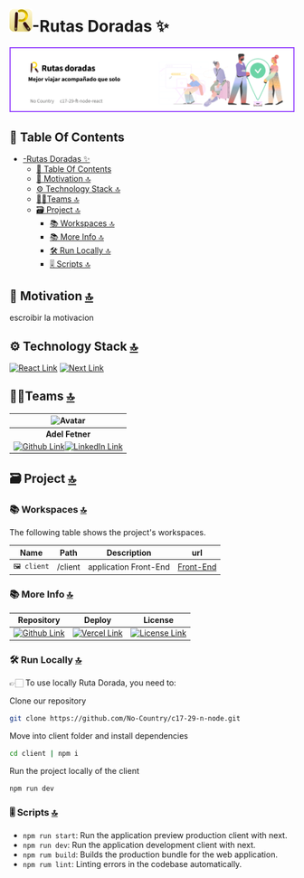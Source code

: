 # ![Logo](/server/src/assets/img/logo.png)-Rutas Doradas ✨

![banner](/server/src/assets/img/banner.png)

## 📔 Table Of Contents

- [-Rutas Doradas ✨](#-rutas-doradas-)
  - [📔 Table Of Contents](#-table-of-contents)
  - [👀 Motivation 🔝](#-motivation-)
  - [⚙️ Technology Stack 🔝](#️-technology-stack-)
  - [🤵‍♂️Teams 🔝](#️teams-)
  - [🗃️ Project 🔝](#️-project-)
    - [📚 Workspaces 🔝](#-workspaces-)
    - [📚 More Info 🔝](#-more-info-)
    - [🛠️ Run Locally 🔝](#️-run-locally-)
    - [🎚️ Scripts 🔝](#️-scripts-)

## 👀 Motivation [🔝](#-rutas-doradas-)

escroibir la motivacion

## ⚙️ Technology Stack [🔝](#-rutas-doradas-)

[![React Link](  https://img.shields.io/badge/React-20232A?style=for-the-badge&logo=react&logoColor=61DAFB 'React Link')](https://react.dev/) [![Next Link](https://img.shields.io/badge/next%20js-000000?style=for-the-badge&logo=nextdotjs&logoColor=white 'Next Link')](https://nextjs.org/)

## 🤵‍♂️Teams [🔝](#-rutas-doradas-)

| ![Avatar](https://avatars.githubusercontent.com/u/77463982?s=96&v=4) |
|:-:|
| **Adel Fetner** |
|[![Github Link](https://img.shields.io/badge/github-%23121011.svg?&style=for-the-badge&logo=github&logoColor=white 'Github Link')](https://github.com/AdelFetner)[![LinkedIn Link](https://img.shields.io/badge/linkedin%20-%230077B5.svg?&style=for-the-badge&logo=linkedin&logoColor=white 'LinkedIn Link')](https://www.linkedin.com/in/adelfetner) |

## 🗃️ Project [🔝](#-rutas-doradas-)

### 📚 Workspaces [🔝](#-rutas-doradas-)

The following table shows the project's workspaces.

| Name | Path | Description | url |
| :-: | :-: | :-: | :-: |
| `🖼️ client` | /client    | application Front-End    |[Front-End](https://rutasdoradas.vercel.app/) |

### 📚 More Info [🔝](#-rutas-doradas-)

| Repository | Deploy |  License |
|:-: | :-: | :-:|
|[![Github Link](https://img.shields.io/badge/github-%23121011.svg?&style=for-the-badge&logo=github&logoColor=white 'Github Link')](https://github.com/No-Country/c17-29-n-node) | [![Vercel Link](https://img.shields.io/badge/Vercel-000000?style=for-the-badge&logo=vercel&logoColor=white 'Vercel Link')](https://vercel.com/) | [![License Link](https://img.shields.io/badge/MIT-FF0000?style=for-the-badge&logo=amazoniam&logoColor=white 'MongoBD Link')](./LICENSE.MD)|

### 🛠️ Run Locally [🔝](#-rutas-doradas-)

👉🏻 To use locally Ruta Dorada, you need to:

Clone our repository

```sh
git clone https://github.com/No-Country/c17-29-n-node.git
```

Move into client folder and install dependencies

```sh
cd client | npm i
```

Run the project locally of the client

```sh
npm run dev
```

### 🎚️ Scripts [🔝](#-rutas-doradas-)

- `npm run start`: Run the application preview production client with next.
- `npm run dev`: Run the application development client with next.
- `npm rum build`: Builds the production bundle for the web application.
- `npm rum lint`: Linting errors in the codebase automatically.
